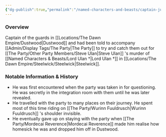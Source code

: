 ```yaml
---
{"dg-publish":true,"permalink":"/named-characters-and-beasts/captain-junior/","tags":["NPC"],"noteIcon":"","created":"2024-03-24T21:17:58.841+00:00","updated":"2024-12-23T14:12:46.100+00:00"}
---
```



### Overview
Captain of the guards in [[Locations/The Dawn Empire/Dustwood\|Dustwood]] and had been told to accompany [[Admin/Display Tags/The Party\|The Party]] to try and catch them out for [[The Party/Other Party Members/Steve Ulan\|Steve Ulan]] 's murder of [[Named Characters & Beasts/Lord Ulan †\|Lord Ulan †]] in [[Locations/The Dawn Empire/Steelwick/Steelwick\|Steelwick]].

### Notable Information & History 
- He was first encountered when the party was taken in for questioning. He was secretly in the integration room with them until he was later revealed.
- He travelled with the party to many places on their journey. He spent most of this time riding on [[The Party/Wurinn Fuuldrusch\|Wurinn Fuuldrusch]] 's shoulder invisible.
- He eventually gave up on staying with the party when [[The Party/Mordecai Reverence\|Mordecai Reverence]] made him realise how homesick he was and dropped him off in Dustwood.
